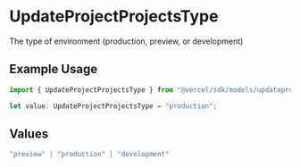 # UpdateProjectProjectsType

The type of environment (production, preview, or development)

## Example Usage

```typescript
import { UpdateProjectProjectsType } from "@vercel/sdk/models/updateprojectop.js";

let value: UpdateProjectProjectsType = "production";
```

## Values

```typescript
"preview" | "production" | "development"
```